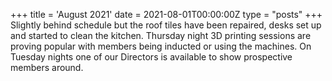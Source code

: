 +++
title = 'August 2021'
date = 2021-08-01T00:00:00Z
type = "posts"
+++
Slightly behind schedule but the roof tiles have been repaired, desks set up and started to clean the kitchen. Thursday 
night 3D printing sessions are proving popular with members being inducted or using the machines. On Tuesday nights one 
of our Directors is available to show prospective members around. 
